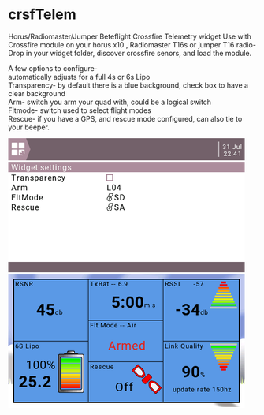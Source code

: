 # crsfTelem
Horus/Radiomaster/Jumper  Beteflight Crossfire Telemetry widget
Use with Crossfire module on your horus x10 , Radiomaster T16s or jumper T16 radio-
Drop in your widget folder, discover crossfire senors, and load the module.

A few options to configure- 
<br>automatically adjusts for a full 4s or 6s Lipo
<br>Transparency- by default there is a blue background, check box to have a clear background
<br>Arm- switch you arm your quad with, could be a logical switch
<br>Fltmode- switch used to select flight modes
<br>Rescue- if you have a GPS, and rescue mode configured, can also tie to your beeper.

<img src=one.png>

<img src=two.png>

